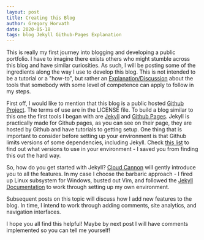 ```yaml
---
layout: post  
title: Creating this Blog
author: Gregory Horvath  
date: 2020-05-18
tags: blog Jekyll Github-Pages Explanation
---
```


This is really my first journey into blogging and developing a public portfolio. I have to imagine there exists others who might stumble across this blog and have similar curiosities. As such, I will be posting some of the ingredients along the way I use to develop this blog. This is not intended to be a tutorial or a "how-to", but rather an [Explanation/Discussion](https://documentation.divio.com/explanation/) about the tools that somebody with some level of competence can apply to follow in my steps.  

First off, I would like to mention that this blog is a public hosted [Github Project](https://github.com/gphorvath/Code-Shenanigans-Blog). The terms of use are in the LICENSE file. To build a blog similar to this one the first tools I began with are [Jekyll](https://jekyllrb.com/) and [Github Pages](https://pages.github.com/). Jekyll is practically made for Github pages, as you can see on their page, they are hosted by Github and have tutorials to getting setup. One thing that is important to consider before setting up your environment is that Github limits versions of some dependencies, including Jekyll. Check [this list](https://pages.github.com/versions/) to find out what versions to use in your environment - I saved you from finding this out the hard way.  

So, how do you get started with Jekyll? [Cloud Cannon](https://learn.cloudcannon.com/) will gently introduce you to all the features. In my case I choose the barbaric approach - I fired up Linux subsystem for Windows, busted out Vim, and followed the [Jekyll Documentation](https://jekyllrb.com/docs/) to work through setting up my own environment.  

Subsequent posts on this topic will discuss how I add new features to the blog. In time, I intend to work through adding comments, site analytics, and navigation interfaces.  

I hope you all find this helpful! Maybe by next post I will have comments implemented so you can tell me yourself!
